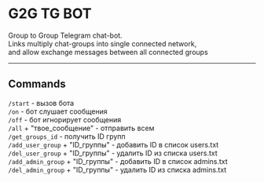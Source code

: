 # G2G TG BOT
Group to Group Telegram chat-bot. \
Links multiply chat-groups into single connected network, \
and allow exchange messages between all connected groups 

---

## Commands
`/start` - вызов бота \
`/on` - бот слушает сообщения \
`/off` - бот игнорирует сообщения \
`/all` + "твое_сообщение" - отправить всем \
`/get_groups_id` - получить ID групп \
`/add_user_group` + "ID_группы" - добавить ID в список users.txt \
`/del_user_group` + "ID_группы" - удалить ID из списка users.txt \
`/add_admin_group` + "ID_группы" - добавить ID в список admins.txt \
`/del_admin_group` + "ID_группы" - удалить ID из списка admins.txt 
